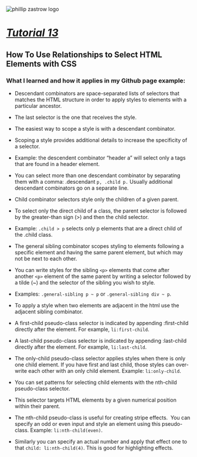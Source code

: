 ![phillip zastrow logo](https://pbs.twimg.com/profile_images/1452633114044403715/d3liT5vd_400x400.jpg)
# [*Tutorial 13*](https://www.digitalocean.com/community/tutorials/how-to-use-relationships-to-select-html-elements-with-css) 
## How To Use Relationships to Select HTML Elements with CSS

### What I learned and how it applies in my Github page example:

- Descendant combinators are space-separated lists of selectors that matches the HTML structure in order to apply styles to elements with a particular ancestor.

- The last selector is the one that receives the style.

- The easiest way to scope a style is with a descendant combinator.

- Scoping a style provides additional details to increase the specificity of a selector.

- Example: the descendent combinator “header a” will select only a tags that are found in a header element.

- You can select more than one descendant combinator by separating them with a comma: .descendant `p, .child p.` Usually additional descendant combinators go on a separate line.

- Child combinator selectors style only the children of a given parent.

- To select only the direct child of a class, the parent selector is followed by the greater-than sign (>) and then the child selector.

- Example:  `.child > p`  selects only p elements that are a direct child of the .child class.

- The general sibling combinator scopes styling to elements following a specific element and having the same parent element, but which may not be next to each other.

- You can write styles for the sibling `<p>` elements that come after another `<p>` element of the same parent by writing a selector followed by a tilde (~) and the selector of the sibling you wish to style.

- Examples: `.general-sibling p ~ p` or `.general-sibling div ~ p`.

- To apply a style when two elements are adjacent in the html use the adjacent sibling combinator.

- A first-child pseudo-class selector is indicated by appending :first-child directly after the element. For example,  `li:first-child`.

- A last-child pseudo-class selector is indicated by appending :last-child directly after the element. For example,  `li:last-child`.

- The only-child pseudo-class selector applies styles when there is only one child element. If you have first and last child, those styles can over-write each other with an only child element. Example: `li:only-child`.

- You can set patterns for selecting child elements with the nth-child pseudo-class selector.

- This selector targets HTML elements by a given numerical position within their parent. 

- The nth-child pseudo-class is useful for creating stripe effects.  You can specify an odd or even input and style an element using this pseudo-class. Example: `li:nth-child(even)`.

- Similarly you can specify an actual number and apply that effect one to that `child: li:nth-child(4)`. This is good for highlighting effects.
